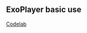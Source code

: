 ##  ExoPlayer basic use
[Codelab](https://codelabs.developers.google.com/codelabs/exoplayer-intro/index.html?index=..%2F..%2Findex#0)